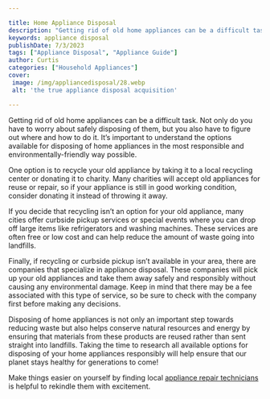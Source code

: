 ```yaml
---

title: Home Appliance Disposal
description: "Getting rid of old home appliances can be a difficult task. Not only do you have to worry about safely disposing of them, but you ...get the full scoop"
keywords: appliance disposal
publishDate: 7/3/2023
tags: ["Appliance Disposal", "Appliance Guide"]
author: Curtis
categories: ["Household Appliances"]
cover: 
 image: /img/appliancedisposal/28.webp
 alt: 'the true appliance disposal acquisition'

---
```


Getting rid of old home appliances can be a difficult task. Not only do you have to worry about safely disposing of them, but you also have to figure out where and how to do it. It’s important to understand the options available for disposing of home appliances in the most responsible and environmentally-friendly way possible. 

One option is to recycle your old appliance by taking it to a local recycling center or donating it to charity. Many charities will accept old appliances for reuse or repair, so if your appliance is still in good working condition, consider donating it instead of throwing it away. 

If you decide that recycling isn’t an option for your old appliance, many cities offer curbside pickup services or special events where you can drop off large items like refrigerators and washing machines. These services are often free or low cost and can help reduce the amount of waste going into landfills. 

Finally, if recycling or curbside pickup isn’t available in your area, there are companies that specialize in appliance disposal. These companies will pick up your old appliances and take them away safely and responsibly without causing any environmental damage. Keep in mind that there may be a fee associated with this type of service, so be sure to check with the company first before making any decisions. 

Disposing of home appliances is not only an important step towards reducing waste but also helps conserve natural resources and energy by ensuring that materials from these products are reused rather than sent straight into landfills. Taking the time to research all available options for disposing of your home appliances responsibly will help ensure that our planet stays healthy for generations to come!

Make things easier on yourself by finding local <a href="/pages/appliance-repair-technicians/">appliance repair technicians</a> is helpful to rekindle them with excitement.